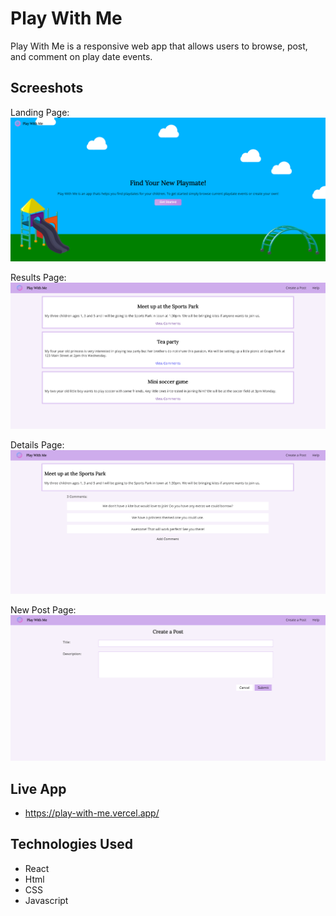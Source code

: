 # Play With Me
Play With Me is a responsive web app that allows users to browse, post, and comment on play date events.

## Screeshots
Landing Page: 
![Landing Page](/project-screenshots/landing-page.png?raw=true)

Results Page: 
![Results Page](/project-screenshots/results-page.png?raw=true)

Details Page:
![Details Page](/project-screenshots/details-page.png?raw=true)

New Post Page:
![New Post Page](/project-screenshots/new-post-page.png?raw=true)

## Live App
- https://play-with-me.vercel.app/

## Technologies Used
- React
- Html
- CSS
- Javascript

